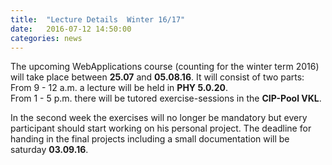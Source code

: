 ```yaml
---
title:  "Lecture Details  Winter 16/17"
date:   2016-07-12 14:50:00
categories: news
---
```


The upcoming WebApplications course (counting for the winter term 2016) will take place between **25.07** and **05.08.16**. It will consist of two parts:  
From 9 - 12 a.m. a lecture will be held in **PHY 5.0.20**.  
From 1 - 5 p.m. there will be tutored exercise-sessions in the **CIP-Pool VKL**.

In the second week the exercises will no longer be mandatory but every participant should start working on his personal project. The deadline for handing in the final projects including a small documentation will be saturday **03.09.16**.
